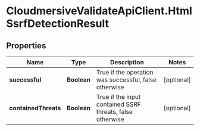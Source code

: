 # CloudmersiveValidateApiClient.HtmlSsrfDetectionResult

## Properties
Name | Type | Description | Notes
------------ | ------------- | ------------- | -------------
**successful** | **Boolean** | True if the operation was successful, false otherwise | [optional] 
**containedThreats** | **Boolean** | True if the input contained SSRF threats, false otherwise | [optional] 


